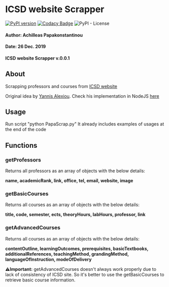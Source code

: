 # ICSD website Scrapper
[![PyPI version](https://badge.fury.io/py/icsd-scraper.svg)](https://badge.fury.io/py/icsd-scraper)
[![Codacy Badge](https://api.codacy.com/project/badge/Grade/c1f9032ce0a94d5faf42007adf8dd087)](https://www.codacy.com/manual/CheatModeON/icsd-scraper?utm_source=github.com&amp;utm_medium=referral&amp;utm_content=CheatModeON/icsd-scraper&amp;utm_campaign=Badge_Grade)
![PyPI - License](https://img.shields.io/pypi/l/icsd-scraper)

#### Author: Achilleas Papakonstantinou
#### Date: 26 Dec. 2019
#### ICSD website Scrapper v.0.0.1

## About
Scrapping professors and courses from [ICSD website](http://www.icsd.aegean.gr/icsd/)

Original idea by [Yannis Alexiou](https://github.com/yannisalexiou). 
Check his implementation in NodeJS [here](https://www.npmjs.com/package/icsd-scraper)

## Usage
Run script "python PapaScrap.py"
It already includes examples of usages at the end of the code

## Functions 
### getProfessors
Returns all professors as an array of objects with the below details:

**name, academicRank, link, office, tel, email, website, image**

### getBasicCourses
Returns all courses as an array of objects with the below details:

**title, code, semester, ects, theoryHours, labHours, professor, link**

### getAdvancedCourses
Returns all courses as an array of objects with the below details:

**contentOutline, learningOutcomes, prerequisites, basicTextbooks, additionalReferences, teachingMethod, grandingMethod, languageOfInstruction, modeOfDelivery**

**⚠️Ιmportant:** getAdvancedCourses doesn't always work properly due to lack of consistency of ICSD site. So it's better to use the getBasicCourses to retrieve basic course information.
